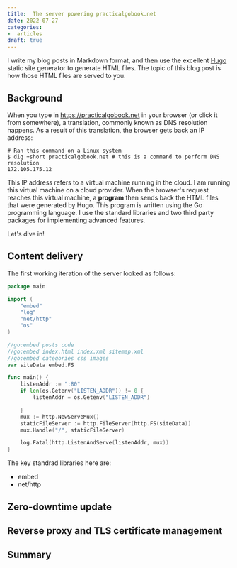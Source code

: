 ```yaml
---
title:  The server powering practicalgobook.net
date: 2022-07-27
categories:
-  articles
draft: true
---
```

I write my blog posts in Markdown format,  and then use the excellent [Hugo](https://gohugo.io/) static site 
generator to generate HTML files. The topic of this blog post is how those HTML files are served
to you.

## Background

When you type in https://practicalgobook.net in your browser (or click it from somewhere), a translation,
commonly known as DNS resolution happens. As a result of this translation, the browser gets back
an IP address:

```
# Ran this command on a Linux system
$ dig +short practicalgobook.net # this is a command to perform DNS resolution
172.105.175.12
```
This IP address refers to a virtual machine running in the cloud. I am running this
virtual machine on a cloud provider. When the browser's request reaches this virtual machine, 
a **program** then sends back the HTML files that were generated by Hugo. This program is 
written using the Go programming language. I use the standard libraries and two third party packages 
for implementing advanced features. 

Let's dive in!

## Content delivery

The first working iteration of the server looked as follows:

```go
package main

import (
	"embed"
	"log"
	"net/http"
	"os"
)

//go:embed posts code
//go:embed index.html index.xml sitemap.xml
//go:embed categories css images
var siteData embed.FS

func main() {
	listenAddr := ":80"
	if len(os.Getenv("LISTEN_ADDR")) != 0 {
		listenAddr = os.Getenv("LISTEN_ADDR")

	}
	mux := http.NewServeMux()
	staticFileServer := http.FileServer(http.FS(siteData))
	mux.Handle("/", staticFileServer)

	log.Fatal(http.ListenAndServe(listenAddr, mux))
}
```

The key standrad libraries here are:

- embed
- net/http



## Zero-downtime update

## Reverse proxy and TLS certificate management

## Summary
